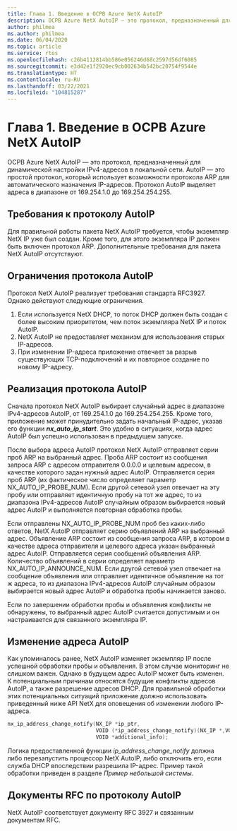 ```yaml
---
title: Глава 1. Введение в ОСРВ Azure NetX AutoIP
description: ОСРВ Azure NetX AutoIP — это протокол, предназначенный для динамической настройки IPv4-адресов в локальной сети.
author: philmea
ms.author: philmea
ms.date: 06/04/2020
ms.topic: article
ms.service: rtos
ms.openlocfilehash: c26b4112814bb586e056246d68c2597d56df6085
ms.sourcegitcommit: e3d42e1f2920ec9cb002634b542bc20754f9544e
ms.translationtype: HT
ms.contentlocale: ru-RU
ms.lasthandoff: 03/22/2021
ms.locfileid: "104815287"
---
```

# <a name="chapter-1---introduction-to-azure-rtos-netx-autoip"></a>Глава 1. Введение в ОСРВ Azure NetX AutoIP
  
ОСРВ Azure NetX AutoIP — это протокол, предназначенный для динамической настройки IPv4-адресов в локальной сети. AutoIP — это простой протокол, который использует возможности протокола ARP для автоматического назначения IP-адресов. Протокол AutoIP выделяет адреса в диапазоне от 169.254.1.0 до 169.254.254.255.

## <a name="autoip-requirements"></a>Требования к протоколу AutoIP

Для правильной работы пакета NetX AutoIP требуется, чтобы экземпляр NetX IP уже был создан. Кроме того, для этого экземпляра IP должен быть включен протокол ARP. Дополнительные требования для пакета NetX AutoIP отсутствуют.

## <a name="autoip-constraints"></a>Ограничения протокола AutoIP 

Протокол NetX AutoIP реализует требования стандарта RFC3927. Однако действуют следующие ограничения.

1. Если используется NetX DHCP, то поток DHCP должен быть создан с более высоким приоритетом, чем поток экземпляра NetX IP и поток AutoIP.
1. NetX AutoIP не предоставляет механизм для использования старых IP-адресов.
1. При изменении IP-адреса приложение отвечает за разрыв существующих TCP-подключений и их повторное создание по новому IP-адресу.

## <a name="autoip-protocol-implementation"></a>Реализация протокола AutoIP

Сначала протокол NetX AutoIP выбирает случайный адрес в диапазоне IPv4-адресов AutoIP, от 169.254.1.0 до 169.254.254.255. Кроме того, приложение может принудительно задать начальный IP-адрес, указав его функции ***nx_auto_ip_start***. Это удобно в ситуациях, когда адрес AutoIP был успешно использован в предыдущем запуске.

После выбора адреса AutoIP протокол NetX AutoIP отправляет серии проб ARP на выбранный адрес. Проба ARP состоит из сообщения запроса ARP с адресом отправителя 0.0.0.0 и целевым адресом, в качестве которого задан нужный адрес AutoIP. Отправляется серия проб ARP (их фактическое число определяет параметр NX_AUTO_IP_PROBE_NUM). Если другой сетевой узел отвечает на эту пробу или отправляет идентичную пробу на тот же адрес, то из диапазона IPv4-адресов AutoIP случайным образом выбирается новый адрес AutoIP и выполняется повторная обработка пробы.

Если отправлены NX_AUTO_IP_PROBE_NUM проб без каких-либо ответов, NetX AutoIP отправляет серию объявлений ARP на выбранный адрес. Объявление ARP состоит из сообщения запроса ARP, в котором в качестве адреса отправителя и целевого адреса указан выбранный адрес AutoIP. Отправляется серия сообщений объявления ARP. Количество объявлений в серии определяет параметр NX_AUTO_IP_ANNOUNCE_NUM. Если другой сетевой узел отвечает на сообщение объявления или отправляет идентичное объявление на тот ж адреса, то из диапазона IPv4-адресов AutoIP случайным образом выбирается новый адрес AutoIP и обработка пробы начинается заново.

Если по завершении обработки пробы и объявления конфликты не обнаружены, то выбранный адрес AutoIP считается допустимым и он настраивается для связанного экземпляра IP.

## <a name="autoip-address-change"></a>Изменение адреса AutoIP

Как упоминалось ранее, NetX AutoIP изменяет экземпляр IP после успешной обработки пробы и объявления. В этом случае мониторинг не слишком важен. Однако в будущем адрес AutoIP может быть изменен. К потенциальным причинам относятся будущие конфликты адресов AutoIP, а также разрешение адресов DHCP. Для правильной обработки этих потенциальных ситуаций приложение должно использовать приведенный ниже API NetX для оповещения об изменении любого IP-адреса.

```c
nx_ip_address_change_notify(NX_IP *ip_ptr,
                            VOID (*ip_address_change_notify)(NX_IP *,VOID*),
                            VOID *additional_info);
```

Логика предоставленной функции *ip_address_change_notify* должна либо перезапустить процессор NetX AutoIP, либо отключить его, если служба DHCP впоследствии разрешила IP-адрес. Пример такой обработки приведен в разделе *Пример небольшой системы*.

## <a name="autoip-rfcs"></a>Документы RFC по протоколу AutoIP

NetX AutoIP соответствует документу RFC 3927 и связанным документам RFC.